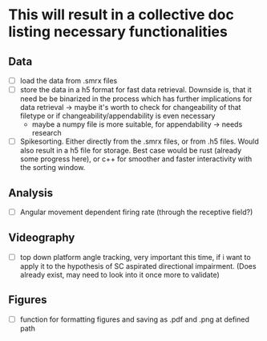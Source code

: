 # This will result in a collective doc listing necessary functionalities

## Data
-[ ] load the data from .smrx files
-[ ] store the data in a h5 format for fast data retrieval. Downside is, that it need be be binarized in the process which has further implications for data retrieval -> maybe it's worth to check for changeability of that filetype or if changeability/appendability is even necessary
    - maybe a numpy file is more suitable, for appendability -> needs research
-[ ] Spikesorting. Either directly from the .smrx files, or from .h5 files. Would also result in a h5 file for storage. Best case would be rust (already some progress here), or c++ for smoother and faster interactivity with the sorting window.
## Analysis
-[ ] Angular movement dependent firing rate (through the receptive field?)

## Videography
-[ ] top down platform angle tracking, very important this time, if i want to apply it to the hypothesis of SC aspirated directional impairment. (Does already exist, may need to look into it once more to validate)

## Figures
-[ ] function for formatting figures and saving as .pdf and .png at defined path
